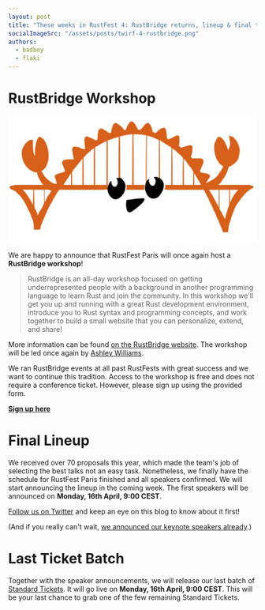 ```yaml
---
layout: post
title: "These weeks in RustFest 4: RustBridge returns, lineup & final tickets soon"
socialImageSrc: "/assets/posts/twirf-4-rustbridge.png"
authors:
  - badboy
  - flaki
---
```


# RustBridge Workshop

<div style="text-align:center">
<img src="/assets/posts/rustbridge.png" alt="RustBridge Logo" title="RustBridge Logo">
</div>

We are happy to announce that RustFest Paris will once again host a **RustBridge workshop**!

> RustBridge is an all-day workshop focused on getting underrepresented people with a background in another programming language to learn Rust and join the community. In this workshop we'll get you up and running with a great Rust development environment, introduce you to Rust syntax and programming concepts, and work together to build a small website that you can personalize, extend, and share!

More information can be found [on the RustBridge website][rustbridge].
The workshop will be led once again by [Ashley Williams](https://paris.rustfest.eu/sessions/rustbridge.html).

We ran RustBridge events at all past RustFests with great success and we want to continue this tradition.
Access to the workshop is free and does not require a conference ticket. However, please sign up using the provided form.

[**Sign up here**](https://docs.google.com/forms/d/e/1FAIpQLSf2YSRnYZUlg_uqQ6xggoSZA6_3r7v_PAl4Ev1wyN3mKW3acA/viewform?usp=sf_link)

[rustbridge]: https://rustbridge.github.io/

# Final Lineup

We received over 70 proposals this year, which made the team's job of selecting the best talks not an easy task.
Nonetheless, we finally have the schedule for RustFest Paris finished and all speakers confirmed.
We will start announcing the lineup in the coming week.
The first speakers will be announced on **Monday, 16th April, 9:00 CEST**.

[Follow us on Twitter](https://twitter.com/rustfest) and keep an eye on this blog to know about it first!

(And if you really can't wait, [we announced our keynote speakers already](/this-week-in-rustfest-3-cfp-keynote-speakers#keynote-speakers).)


# Last Ticket Batch

Together with the speaker announcements, we will release our last batch of [Standard Tickets](https://ti.to/asquera-event-ug/rustfest-paris-2018/).
It will go live on **Monday, 16th April, 9:00 CEST**.
This will be your last chance to grab one of the few remaining Standard Tickets.
